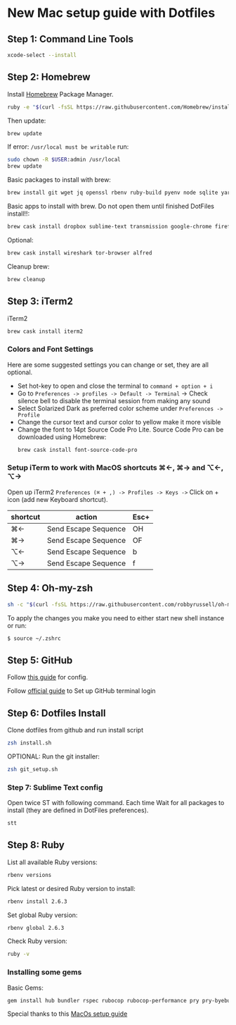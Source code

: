 # New Mac setup guide with Dotfiles


## Step 1: Command Line Tools

```bash
xcode-select --install
```

## Step 2: Homebrew

Install [Homebrew](http://brew.sh/) Package Manager.

```bash
ruby -e "$(curl -fsSL https://raw.githubusercontent.com/Homebrew/install/master/install)"
```

Then update:

```bash
brew update
```

If error: `/usr/local must be writable` run:

```bash
sudo chown -R $USER:admin /usr/local
brew update
```

Basic packages to install with brew:

```bash
brew install git wget jq openssl rbenv ruby-build pyenv node sqlite yarn tree
```

Basic apps to install with brew. Do not open them until finished DotFiles install!!:

```bash
brew cask install dropbox sublime-text transmission google-chrome firefox vlc grandperspective
```

Optional:
```bash
brew cask install wireshark tor-browser alfred
```

Cleanup brew:

```bash
brew cleanup
```

## Step 3: iTerm2

iTerm2

```bash
brew cask install iterm2
```

### Colors and Font Settings

Here are some suggested settings you can change or set, they are all optional.

- Set hot-key to open and close the terminal to `command + option + i`
- Go to `Preferences -> profiles -> Default -> Terminal` -> Check silence bell to disable the terminal session from making any sound
- Select Solarized Dark as preferred color scheme under `Preferences -> Profile`
- Change the cursor text and cursor color to yellow make it more visible
- Change the font to 14pt Source Code Pro Lite. Source Code Pro can be downloaded using Homebrew:
  ```bash
  brew cask install font-source-code-pro
  ```

### Setup iTerm to work with MacOS shortcuts ⌘←, ⌘→ and ⌥←, ⌥→

Open up iTerm2 `Preferences (⌘ + ,) -> Profiles -> Keys ->` Click on + icon (add new Keyboard shortcut).

| shortcut  | action  | Esc+  |
|---|---|---|
| ⌘←  |  Send Escape Sequence | OH  |
| ⌘→  |  Send Escape Sequence |  OF |
| ⌥←  |  Send Escape Sequence |  b |
| ⌥→  |  Send Escape Sequence |  f |


## Step 4: Oh-my-zsh

```bash
sh -c "$(curl -fsSL https://raw.githubusercontent.com/robbyrussell/oh-my-zsh/master/tools/install.sh)"
```

To apply the changes you make you need to either start new shell instance or run:

```bash
$ source ~/.zshrc
```


## Step 5: GitHub

Follow [this guide](https://sourabhbajaj.com/mac-setup/Git/) for config.

Follow [official guide](https://help.github.com/en/articles/set-up-git) to Set up GitHub terminal login


## Step 6: Dotfiles Install

Clone dotfiles from github and run install script


```bash
zsh install.sh
```

OPTIONAL: Run the git installer:

```bash
zsh git_setup.sh
```

### Step 7: Sublime Text config

Open twice ST with following command. Each time Wait for all packages to install (they are defined in DotFiles preferences).  

```bash
stt
```

## Step 8: Ruby

List all available Ruby versions:
```bash
rbenv versions
```

Pick latest or desired Ruby version to install:
```bash
rbenv install 2.6.3
```
Set global Ruby version:

```bash
rbenv global 2.6.3
```
Check Ruby version:
```bash
ruby -v
```

### Installing some gems

Basic Gems:

```bash
gem install hub bundler rspec rubocop rubocop-performance pry pry-byebug  colored octokit rake
```


Special thanks to this [MacOs setup guide](https://sourabhbajaj.com/mac-setup/Homebrew/Cask.html)
